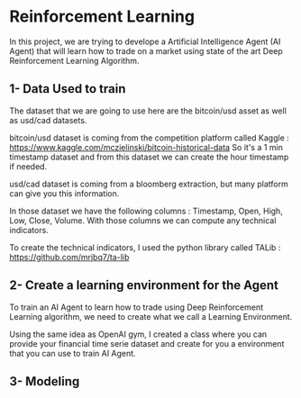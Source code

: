 # Reinforcement Learning

In this project, we are trying to develope a Artificial Intelligence Agent (AI Agent) that will learn how to trade on a market using state of the art Deep Reinforcement Learning Algorithm.

## 1- Data Used to train

The dataset that we are going to use here are the bitcoin/usd asset as well as usd/cad datasets. 

bitcoin/usd dataset is coming from the competition platform called Kaggle : 
https://www.kaggle.com/mczielinski/bitcoin-historical-data
So it's a 1 min timestamp dataset and from this dataset we can create the hour timestamp if needed.

usd/cad dataset is coming from a bloomberg extraction, but many platform can give you this information.

In those dataset we have the following columns : Timestamp, Open, High, Low, Close, Volume. With those columns we can compute any technical indicators.

To create the technical indicators, I used the python library called TALib : https://github.com/mrjbq7/ta-lib

## 2- Create a learning environment for the Agent

To train an AI Agent to learn how to trade using Deep Reinforcement Learning algorithm, we need to create what we call a Learning Environment.

Using the same idea as OpenAI gym, I created a class where you can provide your financial time serie dataset and create for you a environment that you can use to train AI Agent. 

## 3- Modeling


